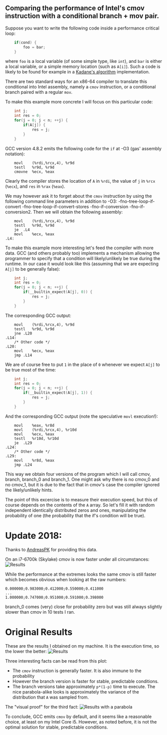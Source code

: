 Comparing the performance of Intel's cmov instruction with a conditional branch + mov pair.
-------------------------------------------------------------------------------------------

Suppose you want to write the following code inside a performance
critical loop:
```C
    if(cond) {
        foo = bar;
    }
```
where `foo` is a local variable (of some simple type, like `int`),
and `bar` is either
a local variable, or a simple memory location (such as `A[i]`).
Such a code is likely to be found for example in a
[Kadane's algorithm](http://en.wikipedia.org/wiki/Maximum_subarray_problem)
implementation.


There are two standard ways for an x86-64 compiler to translate
this conditional into Intel assembly, namely a `cmov`
instruction, or a conditional branch paired with a regular `mov`.

To make this example more concrete I will focus on this particular code:
```C
    int j;
    int res = 0;
    for(j = 0; j < n; ++j) {
        if(A[j]) {
            res = j;
        }
    }
```

GCC version 4.8.2 emits the following code for the `if`
at -O3 (gas' assembly notation):
```GAS
    movl    (%rdi,%rcx,4), %r9d
    testl   %r9d, %r9d
    cmovne  %ecx, %eax
```
Clearly the compiler stores the location of `A` in `%rdi`,
the value of `j` in `%rcx` (`%ecx`), and `res` in `%rax` (`%eax`).

We may however ask it to forget about the `cmov` instruction by
using the following command line parameters in addition to -O3:
-fno-tree-loop-if-convert
-fno-tree-loop-if-convert-stores
-fno-if-conversion
-fno-if-conversion2.
Then we will obtain the following assembly:
```GAS
    movl    (%rdi,%rcx,4), %r9d
    testl   %r9d, %r9d
    je  .L4
    movl    %ecx, %eax
.L4:
```

To make this example more interesting let's feed the compiler
with more data. GCC (and others probably too) implements
a mechanism allowing the programmer to specify that a condition
will likely/unlikely be true during the runtime. In our case
it would look like this (assuming that we are expecting
`A[j]` to be generally false):
```C
    int j;
    int res = 0;
    for(j = 0; j < n; ++j) {
        if(__builtin_expect(A[j], 0)) {
            res = j;
        }
    }
```

The corresponding GCC output:
```GAS
    movl    (%rdi,%rcx,4), %r9d
    testl   %r9d, %r9d
    jne .L20
.L14:
    /* Other code */
.L20:
    movl    %ecx, %eax
    jmp .L14
```

We are of course free to put `1` in the place of `0` whenever
we expect `A[j]` to be true most of the time:
```C
    int j;
    int res = 0;
    for(j = 0; j < n; ++j) {
        if(__builtin_expect(A[j], 1)) {
            res = j;
        }
    }
```

And the corresponding GCC output (note the speculative
`movl` execution!):
```GAS
    movl    %eax, %r8d
    movl    (%rdi,%rcx,4), %r10d
    movl    %ecx, %eax
    testl   %r10d, %r10d
    je  .L29
.L24:
    /* Other code */
.L29:
    movl    %r8d, %eax
    jmp .L24
```

This way we obtain four versions of the program which
I will call cmov, branch, branch\_0 and branch\_1.
One might ask why there is no cmov\_0 and no cmov\_1,
but it is due to the fact that in cmov's case the
compiler ignored the likely/unlikely hints.

The point of this excercise is to measure their execution
speed, but this of course depends on the contents of
the `A` array. So let's fill it with random independent
identically distributed zeros and ones,
manipulating the probability of one (the probability
that the if's condition will be true).

# Update 2018:

Thanks to [AndreasPK](https://github.com/AndreasPK) for providing this data.

On an i7-6700k (Skylake) cmov is now faster under all circumstances:
![Results](https://raw.githubusercontent.com/xiadz/cmov/master/output/out-6700k.png)

While the performance at the extremes looks the same cmov is still faster
which becomes obvious when looking at the raw numbers:

```
0.000000;0.983000;0.412000;0.550000;0.411000
...
1.000000;0.747000;0.951000;0.591000;0.398000
```

branch_0 comes (very) close for probability zero but was still always slightly slower
than cmov in 10 tests I ran.

# Original Results

These are the results I obtained on my machine. It is
the execution time, so the lower the better:
![Results](https://raw.githubusercontent.com/xiadz/cmov/master/output/out.png)


Three interesting facts can be read from this plot:
*   The `cmov` instruction is generally faster. It is
    also immune to the probability
*   However the branch version is faster for stable,
    predictable conditions.
*   The branch versions take approximately `p*(1-p)`
    time to execute. The nice parabola-alike looks is
    approximately the variance
    of the distribution that `A` was sampled from.


The "visual proof" for the third fact:
![Results with a parabola](https://raw.githubusercontent.com/xiadz/cmov/master/output/out_with_parabola.png)


To conclude, GCC emits `cmov` by default, and it seems like
a reasonable choice, at least on my Intel Core i5. However,
as noted before, it is not the optimal solution for stable,
predictable conditions.


